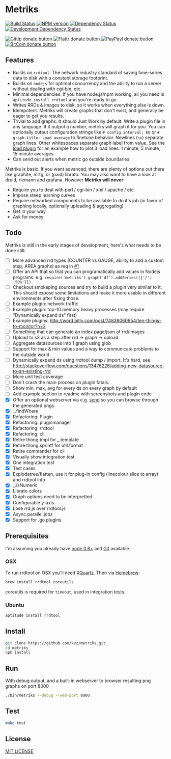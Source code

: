 # Metriks

<!-- badges/ -->
[![Build Status](https://secure.travis-ci.org/kvz/metriks.png?branch=master)](http://travis-ci.org/kvz/metriks "Check this project's build status on TravisCI")
[![NPM version](http://badge.fury.io/js/metriks.png)](https://npmjs.org/package/metriks "View this project on NPM")
[![Dependency Status](https://david-dm.org/kvz/metriks.png?theme=shields.io)](https://david-dm.org/kvz/metriks)
[![Development Dependency Status](https://david-dm.org/kvz/metriks/dev-status.png?theme=shields.io)](https://david-dm.org/kvz/metriks#info=devDependencies)

[![Gittip donate button](http://img.shields.io/gittip/kvz.png)](https://www.gittip.com/kvz/ "Sponsor the development of metriks via Gittip")
[![Flattr donate button](http://img.shields.io/flattr/donate.png?color=yellow)](https://flattr.com/submit/auto?user_id=kvz&url=https://github.com/kvz/metriks&title=metriks&language=&tags=github&category=software "Sponsor the development of metriks via Flattr")
[![PayPayl donate button](http://img.shields.io/paypal/donate.png?color=yellow)](https://www.paypal.com/cgi-bin/webscr?cmd=_donations&business=kevin%40vanzonneveld%2enet&lc=NL&item_name=Open%20source%20donation%20to%20Kevin%20van%20Zonneveld&currency_code=USD&bn=PP-DonationsBF%3abtn_donate_SM%2egif%3aNonHosted "Sponsor the development of metriks via Paypal")
[![BitCoin donate button](http://img.shields.io/bitcoin/donate.png?color=yellow)](https://coinbase.com/checkouts/19BtCjLCboRgTAXiaEvnvkdoRyjd843Dg2 "Sponsor the development of metriks via BitCoin")
<!-- /badges -->

## Features

 - Builds on `rrdtool`. The network industry standard of saving time-series data to disk with a constant storage footprint.
 - Builds on `nodejs` for optimal concurrency and the ability to run a server without dealing with cgi-bin, etc.
 - Minimal dependencies. If you have node.js/npm working, all you need is `aptitude install rrdtool` and you're ready to go
 - Writes RRDs & images to disk, so it works when everything else is down.
 - Idempotent. Metriks will create graphs that don't exist, and generally be eager to get you results.
 - Trivial to add graphs. It should Just Work by default. Write a plugin file in any language. If it output a number, metriks will graph it for you. You can optionally output configuration strings like `# config.interval: 60` or `# graph.title: Load average` to finetune behavior. Newlines (`\n`) separate graph lines. Other whitespaces separate graph label from value. See the [load plugin](https://github.com/kvz/metriks/blob/master/plugins/load.sh) for an example how to plot 3 load lines: 1 minute, 5 minute, 15 minute averages. 
 - Can send out alerts when metric go outside boundaries

Metriks is basic. If you want advanced, there are plenty of options out there like graphite, mrtg, or (paid) librato. You may also want to have a look at druid, riemann and grafana.
However **Metriks will never**:

 - Require you to deal with perl / cgi-bin / xml / apache / etc
 - Impose steep learning curves
 - Require networked components to be available to do it's job (in favor of graphing locally, optionally uploading & aggregating)
 - Get in your way
 - Ask for money

## Todo

Metriks is still in the early stages of development, here's what needs to be done still:

 - [ ] More advanced rrd types (COUNTER vs GAUGE, ability to add a custom step, AREA graphs) as req in [#1](https://github.com/kvz/metriks/issues/1)
 - [ ] Offer an API that so that you can programatically add values in Nodejs programs. e.g. `require('metriks').graph('df').addSeries([{'/': '50%'}])`
 - [ ] Checkout smokeping sources and try to build a plugin very similar to it. This should expose some limitations and make it more usable in different environments after fixing those.
 - [ ] Example plugin: network traffic
 - [ ] Example plugin: top-10 memory heavy processes (may require "Dynamically expand ds" first)
 - [ ] Example plugins: http://word.bitly.com/post/74839060954/ten-things-to-monitor?h=2
 - [ ] Something that can generate an index page/json of rrd/images
 - [ ] Upload to s3 as a step after rrd -> graph -> upload
 - [ ] Aggregate datasources into 1 graph using glob
 - [ ] Support for max & min values and a way to communicate problems to the outside world
 - [ ] Dynamically expand ds using rrdtool dump / import. It's hard, see http://stackoverflow.com/questions/13476226/adding-new-datasource-to-an-existing-rrd
 - [ ] More unit test coverage
 - [ ] Don't crash the main process on plugin fatals.
 - [ ] Show min, max, avg for every ds on every graph by default
 - [ ] Add example section to readme with screenshots and plugin code
 - [x] Offer an optional webserver via e.g. [send](https://github.com/visionmedia/send) so you can browse through the generated pngs
 - [x] _.findWhere
 - [x] Refactoring: Plugin
 - [x] Refactoring: pluginmanager
 - [x] Refactoring: rrdtool
 - [x] Refactoring: cli
 - [x] Retire thong.tmpl for _.template
 - [x] Retire thong.sprintf for util.format
 - [x] Retire commander for cli
 - [x] Visually show integration test
 - [x] One integration test
 - [x] Test cases
 - [x] Explodetree/flatten, use it for plug-in config (linecolour slice to array) and rrdtool info
 - [x] _.isNumeric
 - [x] Librato colors
 - [x] Graph options need to be interpretted
 - [x] Configurable y-axis
 - [x] Lose rrd.js over rrdtool.js
 - [x] Async.parallel jobs
 - [x] Support for .go plugins

## Prerequisites

I'm assuming you already have [node 0.8+](http://nodejs.org/download/) and [Git](http://git-scm.com/downloads) available.

### OSX

To run rrdtool on OSX you'll need [XQuartz](http://xquartz.macosforge.org). Then via [Homebrew](http://brew.sh/):

```bash
brew install rrdtool coreutils
```

coreutils is required for `timeout`, used in integration tests.

### Ubuntu

```bash
aptitude install rrdtool
```

## Install

```bash
git clone https://github.com/kvz/metriks.git
cd metriks
npm install
```

## Run

With debug output, and a built-in webserver to browser resulting png graphs on port 8000

```bash
./bin/metriks --debug --web-port 8000
```

## Test

```bash
make test
```

## License

[MIT LICENSE](LICENSE)

